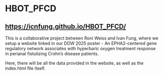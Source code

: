 # HBOT_PFCD

## https://icnfung.github.io/HBOT_PFCD/

This is a collaborative project between Roni Weiss and Ivan Fung, where we setup a website linked in our DDW 2025 poster -  An EPHA2-centered gene regulatory network associates with hyperbaric oxygen treatment response in perianal fistulizing Crohn’s disease patients.

Here, there will be all the data provided in the website, as well as the index.html file itself. 
